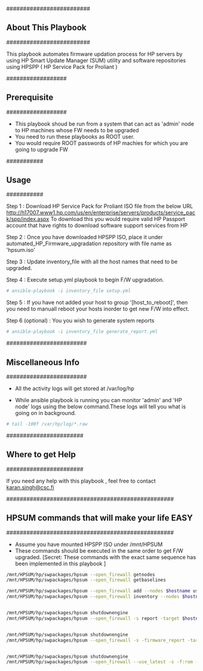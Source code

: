 #########################
## About This Playbook ##
#########################

This playbook  automates firmware updation process for HP servers by using HP Smart Update Manager (SUM) utility and software repositories using HPSPP ( HP Service Pack for Proliant )

##################
## Prerequisite ##
##################

* This playbook shoud be run from a system that can act as 'admin' node to HP machines whose FW needs to be upgraded
* You need to run these playbooks as ROOT user.
* You would require ROOT passwords of HP machies for which you are going to upgrade FW

###########
## Usage ##
###########

Step 1 : Download HP Service Pack for Proliant ISO file from the below URL
http://h17007.www1.hp.com/us/en/enterprise/servers/products/service_pack/spp/index.aspx
To download this you would require valid HP Passport account that have rights to download software support services from HP

Step 2 : Once you have downloaded HPSPP ISO, place it under automated_HP_Firmware_upgradation repository with file name as 'hpsum.iso' 

Step 3 : Update inventory_file with all the host names that need to be upgraded. 

Step 4 : Execute setup.yml playbook to begin F/W upgradation. 

```sh
# ansible-playbook -i inventory_file setup.yml
```
Step 5 : If you have not added your host to group '[host_to_reboot]', then you need to manuall reboot your hosts inorder to get new F/W into effect.

Step 6 (optional) : You you wish to generate system reports
```sh
# ansible-playbook -i inventory_file generate_report.yml
```
########################
## Miscellaneous Info ##
########################

* All the activity logs will get stored at /var/log/hp

* While ansible playbook is running you can monitor 'admin' and 'HP node' logs using the below command.These logs will tell you what is going on in background.
```sh
# tail -100f /var/hp/log/*.raw
```


#######################
## Where to get Help ##
#######################

If you need any help with this playbook , feel free to contact karan.singh@csc.fi

##################################################
## HPSUM commands that will make your life EASY ##
##################################################

* Assume you have mounted HPSPP ISO under /mnt/HPSUM
* These commands should be executed in the same order to get F/W upgraded. [Secret: These commands with the exact same sequence has been implemented in this playbook ]
```sh
/mnt/HPSUM/hp/swpackages/hpsum --open_firewall getnodes
/mnt/HPSUM/hp/swpackages/hpsum --open_firewall getbaselines

/mnt/HPSUM/hp/swpackages/hpsum --open_firewall add --nodes $hostname user=root password=$rootpassword type=Linux
/mnt/HPSUM/hp/swpackages/hpsum --open_firewall inventory --nodes $hostname --baselines /mnt/HPSUM/hp/swpackages


/mnt/HPSUM/hp/swpackages/hpsum shutdownengine
/mnt/HPSUM/hp/swpackages/hpsum --open_firewall -s report -target $hostname -targettype Linux -veryv -username root -password $rootpassword


/mnt/HPSUM/hp/swpackages/hpsum shutdownengine
/mnt/HPSUM/hp/swpackages/hpsum --open_firewall -s -firmware_report -target $hostname -targettype Linux -veryv -username root -password $rootpassword 


/mnt/HPSUM/hp/swpackages/hpsum shutdownengine
/mnt/HPSUM/hp/swpackages/hpsum --open_firewall --use_latest -s -f:rom -target $hostname -targettype Linux -veryv -username root -password $rootpassword 
```

